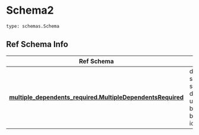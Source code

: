# Schema2
```
type: schemas.Schema
```

## Ref Schema Info
Ref Schema | Input Type | Output Type
---------- | ---------- | -----------
[**multiple_dependents_required.MultipleDependentsRequired**](../../../../../../../../../components/schema/multiple_dependents_required.md) | dict, schemas.immutabledict, str, datetime.date, datetime.datetime, uuid.UUID, int, float, bool, None, list, tuple, bytes, io.FileIO, io.BufferedReader | schemas.immutabledict, str, float, int, bool, None, tuple, bytes, io.FileIO
